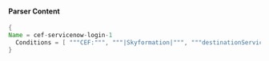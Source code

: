#### Parser Content
```Java
{
Name = cef-servicenow-login-1
  Conditions = [ """CEF:""", """|Skyformation|""", """destinationServiceName=ServiceNow""", """"name":"login"""" ]
}
```
